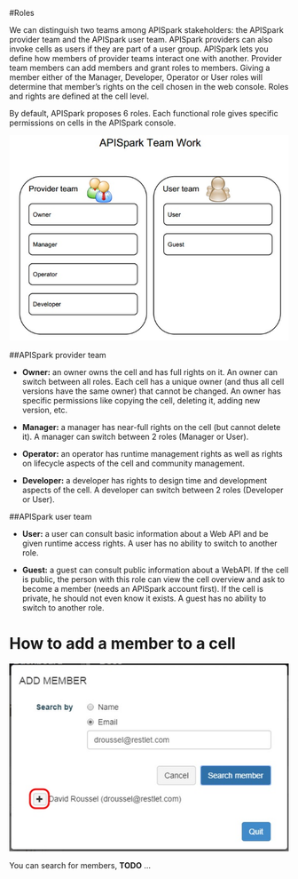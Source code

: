 #Roles

We can distinguish two teams among APISpark stakeholders: the APISpark provider team and the APISpark user team. APISpark providers can also invoke cells as users if they are part of a user group.
APISpark lets you define how members of provider teams interact one with another. Provider team members can add members and grant roles to members. Giving a member either of the Manager, Developer, Operator or User roles will determine that member’s rights on the cell chosen in the web console. Roles and rights are defined at the cell level.

By default, APISpark proposes 6 roles. Each functional role gives specific permissions on cells in the APISpark console.

![team work](images/07.jpg "team work")

##APISpark provider team

 * **Owner:** an owner owns the cell and has full rights on it. An owner can switch between all roles. Each cell has a unique owner (and thus all cell versions have the same owner) that cannot be changed. An owner has specific permissions like copying the cell, deleting it, adding new version, etc.

 * **Manager:** a manager has near-full rights on the cell (but cannot delete it). A manager can switch between 2 roles (Manager or User).

 * **Operator:** an operator has runtime management rights as well as rights on lifecycle aspects of the cell and community management.

 * **Developer:** a developer has rights to design time and development aspects of the cell. A developer can switch between 2 roles (Developer or User).


##APISpark user team

 * **User:** a user can consult basic information about a Web API and be given runtime access rights. A user has no ability to switch to another role.

 * **Guest:** a guest can consult public information about a WebAPI.
If the cell is public, the person with this role can view the cell overview and ask to become a member (needs an APISpark account first). If the cell is private, he should not even know it exists. A guest has no ability to switch to another role.

# How to add a member to a cell

![Add member](images/addMemberToCell.jpg "Add member")

You can search for members, **TODO** ...
